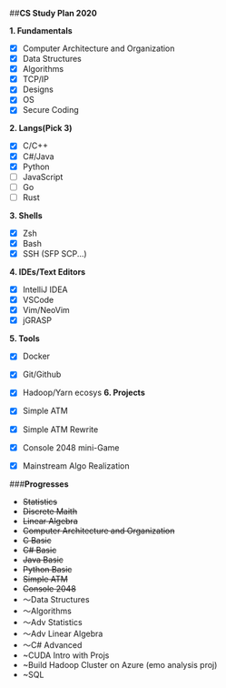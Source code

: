 ##**CS Study Plan 2020**

**1. Fundamentals**
  - [X] Computer Architecture and Organization
  - [X] Data Structures
  - [X] Algorithms
  - [X] TCP/IP
  - [X] Designs
  - [x] OS
  - [x] Secure Coding
  
**2. Langs(Pick 3)**
  - [X] C/C++
  - [X] C#/Java
  - [X] Python
  - [ ] JavaScript
  - [ ] Go
  - [ ] Rust

**3. Shells**
  - [X] Zsh
  - [x] Bash
  - [x] SSH (SFP SCP...)
  
**4. IDEs/Text Editors**
  - [X] IntelliJ IDEA
  - [X] VSCode
  - [x] Vim/NeoVim
  - [x] jGRASP

**5. Tools**
  - [x] Docker
  - [X] Git/Github
  - [x] Hadoop/Yarn ecosys
**6. Projects**
  - [X] Simple ATM
  - [X] Simple ATM Rewrite
  - [X] Console 2048 mini-Game
  - [X] Mainstream Algo Realization
  
  
  
###**Progresses**

- ~~Statistics~~
- ~~Discrete Maith~~
- ~~Linear Algebra~~
- ~~Computer Architecture and Organization~~
- ~~C Basic~~
- ~~C# Basic~~
- ~~Java Basic~~
- ~~Python Basic~~
- ~~Simple ATM~~
- ~~Console 2048~~
- ～Data Structures 
- ～Algorithms 
- ～Adv Statistics 
- ～Adv Linear Algebra 
- ～C# Advanced 
- ~CUDA Intro with Projs
- ~Build Hadoop Cluster on Azure (emo analysis proj)
- ~SQL
